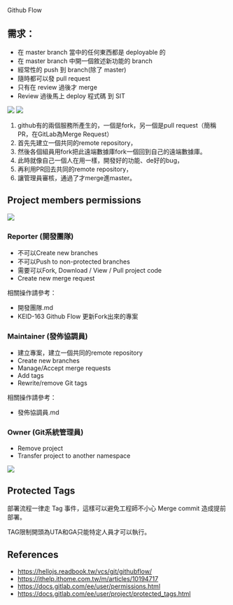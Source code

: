 Github Flow

## 需求：
* 在 master branch 當中的任何東西都是 deployable 的
* 在 master branch 中開一個敘述新功能的 branch
* 經常性的 push 到 branch(除了 master)
* 隨時都可以發 pull request
* 只有在 review 過後才 merge
* Review 過後馬上 deploy 程式碼 到 SIT

![](https://i.imgur.com/KIQVU5I.png)
![](https://i.imgur.com/UTJQDRg.png)



1. github有的兩個服務所產生的，一個是fork，另一個是pull request（簡稱PR，在GitLab為Merge Request）
2. 首先先建立一個共同的remote repository，
3. 然後各個組員用fork把此遠端數據庫fork一個回到自己的遠端數據庫。
4. 此時就像自己一個人在用一樣，開發好的功能、de好的bug，
5. 再利用PR回去共同的remote repository，
6. 讓管理員審核，通過了才merge進master。

## Project members permissions

![](https://i.imgur.com/EHFps4x.png)

### Reporter (開發團隊)
* 不可以Create new branches
* 不可以Push to non-protected branches
* 需要可以Fork, Download / View / Pull project code
* Create new merge request

相關操作請參考：
* 開發團隊.md
* KEID-163 Github Flow 更新Fork出來的專案

### Maintainer (發佈協調員)
* 建立專案，建立一個共同的remote repository
* Create new branches
* Manage/Accept merge requests
* Add tags
* Rewrite/remove Git tags

相關操作請參考：
* 發佈協調員.md

### Owner (Git系統管理員)
* Remove project
* Transfer project to another namespace

![](https://i.imgur.com/otR0oML.png)



## Protected Tags
部署流程一律走 Tag 事件，這樣可以避免工程師不小心 Merge commit 造成提前部署。

TAG限制開頭為UTA和GA只能特定人員才可以執行。


## References
* https://hellojs.readbook.tw/vcs/git/githubflow/
* https://ithelp.ithome.com.tw/m/articles/10194717
* https://docs.gitlab.com/ee/user/permissions.html
* https://docs.gitlab.com/ee/user/project/protected_tags.html

